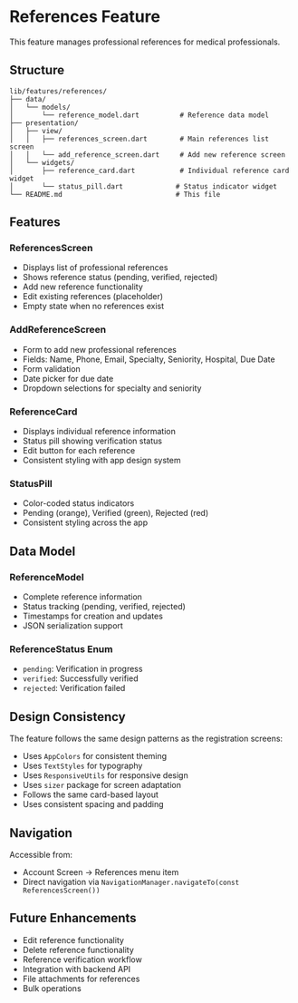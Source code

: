 # References Feature

This feature manages professional references for medical professionals.

## Structure

```
lib/features/references/
├── data/
│   └── models/
│       └── reference_model.dart          # Reference data model
├── presentation/
│   ├── view/
│   │   ├── references_screen.dart        # Main references list screen
│   │   └── add_reference_screen.dart     # Add new reference screen
│   └── widgets/
│       ├── reference_card.dart           # Individual reference card widget
│       └── status_pill.dart             # Status indicator widget
└── README.md                            # This file
```

## Features

### ReferencesScreen
- Displays list of professional references
- Shows reference status (pending, verified, rejected)
- Add new reference functionality
- Edit existing references (placeholder)
- Empty state when no references exist

### AddReferenceScreen
- Form to add new professional references
- Fields: Name, Phone, Email, Specialty, Seniority, Hospital, Due Date
- Form validation
- Date picker for due date
- Dropdown selections for specialty and seniority

### ReferenceCard
- Displays individual reference information
- Status pill showing verification status
- Edit button for each reference
- Consistent styling with app design system

### StatusPill
- Color-coded status indicators
- Pending (orange), Verified (green), Rejected (red)
- Consistent styling across the app

## Data Model

### ReferenceModel
- Complete reference information
- Status tracking (pending, verified, rejected)
- Timestamps for creation and updates
- JSON serialization support

### ReferenceStatus Enum
- `pending`: Verification in progress
- `verified`: Successfully verified
- `rejected`: Verification failed

## Design Consistency

The feature follows the same design patterns as the registration screens:
- Uses `AppColors` for consistent theming
- Uses `TextStyles` for typography
- Uses `ResponsiveUtils` for responsive design
- Uses `sizer` package for screen adaptation
- Follows the same card-based layout
- Uses consistent spacing and padding

## Navigation

Accessible from:
- Account Screen → References menu item
- Direct navigation via `NavigationManager.navigateTo(const ReferencesScreen())`

## Future Enhancements

- Edit reference functionality
- Delete reference functionality
- Reference verification workflow
- Integration with backend API
- File attachments for references
- Bulk operations
